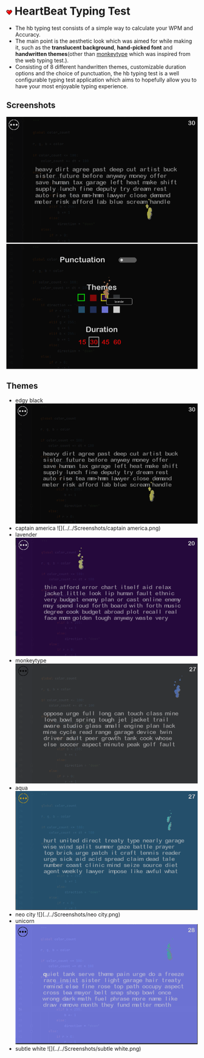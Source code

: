 # ![](assets/pyhb_icon.png) HeartBeat Typing Test
  - The hb typing test consists of a simple way to calculate your WPM and Accuracy.
  - The main point is the aesthetic look which was aimed for while making it, such as the **translucent background**,
    **hand-picked font** and **handwritten themes**(other than <a href="https://monkeytype.com/">monkeytype</a> which was inspired from the web typing test.).
  - Consisting of 8 different handwritten themes, customizable duration options and the choice of
    punctuation, the hb typing test is a well configurable typing test application which aims to hopefully 
    allow you to have your most enjoyable typing experience.

## Screenshots

![](../../Screenshots/type_test.png)
![](../../Screenshots/settings.png)

## Themes
  - edgy black
![](../../Screenshots/type_test.png)
  - captain america
![](../../Screenshots/captain america.png)
  - lavender
![](../../Screenshots/lavender.png)
  - monkeytype
![](../../Screenshots/monkeytype.png)
  - aqua
![](../../Screenshots/aqua.png)
  - neo city
![](../../Screenshots/neo city.png)
  - unicorn
![](../../Screenshots/unicorn.png)
  - subtle white
![](../../Screenshots/subtle white.png)
